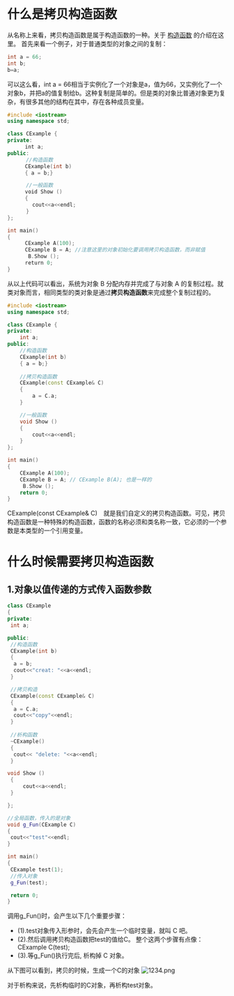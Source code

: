 # 什么是拷贝构造函数
从名称上来看，拷贝构造函数是属于构造函数的一种。关于
[构造函数](https://github.com/Stefancharles/Note/blob/master/C%2B%2B%E6%9E%84%E9%80%A0%E5%87%BD%E6%95%B0.md)
的介绍在这里。
首先来看一个例子，对于普通类型的对象之间的复制：
```c++
int a = 66;
int b;
b=a;
```
可以这么看，int a = 66相当于实例化了一个对象是a，值为66，又实例化了一个对象b，并把a的值复制给b。这种复制是简单的。但是类的对象比普通对象更为复杂，有很多其他的结构在其中，存在各种成员变量。
```c++
#include <iostream>
using namespace std;

class CExample {
private:
    　int a;
public:
      //构造函数
    　CExample(int b)
    　{ a = b;}

      //一般函数
    　void Show ()
    　{
        cout<<a<<endl;
      }
};

int main()
{
    　CExample A(100);
    　CExample B = A; //注意这里的对象初始化要调用拷贝构造函数，而非赋值
    　 B.Show ();
    　return 0;
}
```
从以上代码可以看出，系统为对象 B 分配内存并完成了与对象 A 的复制过程。就类对象而言，相同类型的类对象是通过**拷贝构造函数**来完成整个复制过程的。
```c++
#include <iostream>
using namespace std;

class CExample {
private:
    int a;
public:
    //构造函数
    CExample(int b)
    { a = b;}
    
    //拷贝构造函数
    CExample(const CExample& C)
    {
        a = C.a;
    }

    //一般函数
    void Show ()
    {
        cout<<a<<endl;
    }
};

int main()
{
    CExample A(100);
    CExample B = A; // CExample B(A); 也是一样的
     B.Show ();
    return 0;
} 
```
CExample(const CExample& C)　就是我们自定义的拷贝构造函数。可见，拷贝构造函数是一种特殊的构造函数，函数的名称必须和类名称一致，它必须的一个参数是本类型的一个引用变量。

# 什么时候需要拷贝构造函数
## 1.对象以值传递的方式传入函数参数
```c++
class CExample 
{
private:
 int a;

public:
 //构造函数
 CExample(int b)
 { 
  a = b;
  cout<<"creat: "<<a<<endl;
 }

 //拷贝构造
 CExample(const CExample& C)
 {
  a = C.a;
  cout<<"copy"<<endl;
 }
 
 //析构函数
 ~CExample()
 {
  cout<< "delete: "<<a<<endl;
 }

void Show ()
 { 
     cout<<a<<endl;
 }

};

//全局函数，传入的是对象
void g_Fun(CExample C)
{
 cout<<"test"<<endl;
}

int main()
{
 CExample test(1);
 //传入对象
 g_Fun(test);

 return 0;
}
```
调用g_Fun()时，会产生以下几个重要步骤：
* (1).test对象传入形参时，会先会产生一个临时变量，就叫 C 吧。
* (2).然后调用拷贝构造函数把test的值给C。 整个这两个步骤有点像：CExample C(test);
* (3).等g_Fun()执行完后, 析构掉 C 对象。

从下图可以看到，拷贝的时候，生成一个C的对象
![1234.png](https://i.loli.net/2019/08/04/awXDScWJbsn561q.png)

对于析构来说，先析构临时的C对象，再析构test对象。
